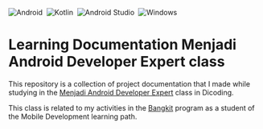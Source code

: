![Android](https://img.shields.io/badge/Android-3DDC84?logo=android&logoColor=white)&nbsp;
![Kotlin](https://img.shields.io/badge/kotlin-%230095D5.svg?logo=kotlin&logoColor=white)&nbsp;
![Android Studio](https://img.shields.io/badge/Android%20Studio-3DDC84.svg?logo=android-studio&logoColor=white)&nbsp;
![Windows](https://img.shields.io/badge/Windows-0078D6?logo=windows&logoColor=white)&nbsp;

# Learning Documentation Menjadi Android Developer Expert class

This repository is a collection of project documentation that I made while studying in the [Menjadi Android Developer Expert](https://dicoding.com/academies/165) class in Dicoding.

This class is related to my activities in the [Bangkit](https://g.co/bangkit) program as a student of the Mobile Development learning path.

